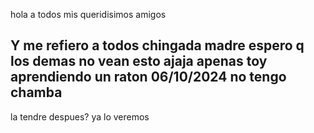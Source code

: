 hola a todos mis queridisimos amigos
## Y me refiero a todos chingada madre espero q los demas no vean esto ajaja apenas toy aprendiendo un raton 06/10/2024 no tengo chamba 

la tendre despues?
ya lo veremos
